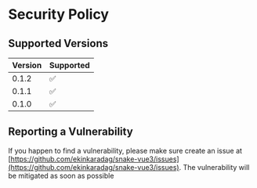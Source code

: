 # Security Policy

## Supported Versions

| Version | Supported          |
| ------- | ------------------ |
| 0.1.2   | :white_check_mark: |
| 0.1.1   | :white_check_mark: |
| 0.1.0   | :white_check_mark: |

## Reporting a Vulnerability

If you happen to find a vulnerability, please make sure create an issue at [https://github.com/ekinkaradag/snake-vue3/issues](https://github.com/ekinkaradag/snake-vue3/issues). The vulnerability will be mitigated as soon as possible
